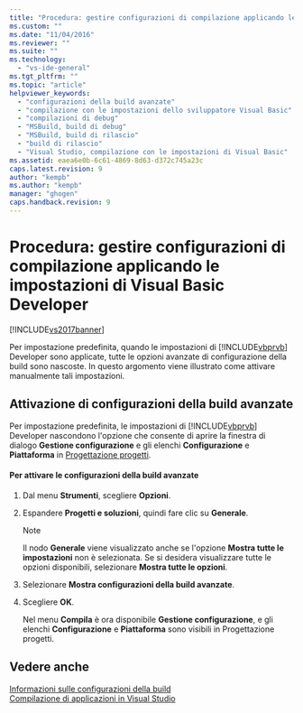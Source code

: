 ```yaml
---
title: "Procedura: gestire configurazioni di compilazione applicando le impostazioni di Visual Basic Developer | Microsoft Docs"
ms.custom: ""
ms.date: "11/04/2016"
ms.reviewer: ""
ms.suite: ""
ms.technology: 
  - "vs-ide-general"
ms.tgt_pltfrm: ""
ms.topic: "article"
helpviewer_keywords: 
  - "configurazioni della build avanzate"
  - "compilazione con le impostazioni dello sviluppatore Visual Basic"
  - "compilazioni di debug"
  - "MSBuild, build di debug"
  - "MSBuild, build di rilascio"
  - "build di rilascio"
  - "Visual Studio, compilazione con le impostazioni di Visual Basic"
ms.assetid: eaea6e0b-6c61-4869-8d63-d372c745a23c
caps.latest.revision: 9
author: "kempb"
ms.author: "kempb"
manager: "ghogen"
caps.handback.revision: 9
---
```

# Procedura: gestire configurazioni di compilazione applicando le impostazioni di Visual Basic Developer
[!INCLUDE[vs2017banner](../code-quality/includes/vs2017banner.md)]

Per impostazione predefinita, quando le impostazioni di [!INCLUDE[vbprvb](../code-quality/includes/vbprvb_md.md)] Developer sono applicate, tutte le opzioni avanzate di configurazione della build sono nascoste.  In questo argomento viene illustrato come attivare manualmente tali impostazioni.  
  
## Attivazione di configurazioni della build avanzate  
 Per impostazione predefinita, le impostazioni di [!INCLUDE[vbprvb](../code-quality/includes/vbprvb_md.md)] Developer nascondono l'opzione che consente di aprire la finestra di dialogo **Gestione configurazione** e gli elenchi **Configurazione** e **Piattaforma** in [Progettazione progetti](http://msdn.microsoft.com/it-it/898dd854-c98d-430c-ba1b-a913ce3c73d7).  
  
#### Per attivare le configurazioni della build avanzate  
  
1.  Dal menu **Strumenti**, scegliere **Opzioni**.  
  
2.  Espandere **Progetti e soluzioni**, quindi fare clic su **Generale**.  
  
    > [!NOTE]
    >  Il nodo **Generale** viene visualizzato anche se l'opzione **Mostra tutte le impostazioni** non è selezionata.  Se si desidera visualizzare tutte le opzioni disponibili, selezionare **Mostra tutte le opzioni**.  
  
3.  Selezionare **Mostra configurazioni della build avanzate**.  
  
4.  Scegliere **OK**.  
  
     Nel menu **Compila** è ora disponibile **Gestione configurazione**, e gli elenchi **Configurazione** e **Piattaforma** sono visibili in Progettazione progetti.  
  
## Vedere anche  
 [Informazioni sulle configurazioni della build](../ide/understanding-build-configurations.md)   
 [Compilazione di applicazioni in Visual Studio](../ide/compiling-and-building-in-visual-studio.md)